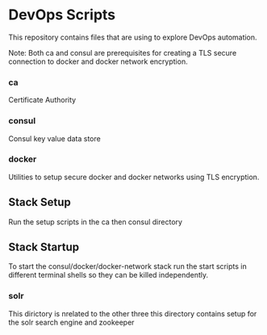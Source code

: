 # DevOps Scripts

This repository contains files that are using to explore DevOps automation.

Note: Both ca and consul are prerequisites for creating a TLS secure connection to docker and docker network encryption.

### ca
Certificate Authority
  
### consul
Consul key value data store
  
### docker
Utilities to setup secure docker and docker networks using TLS encryption.

## Stack Setup
Run the setup scripts in the ca then consul directory

## Stack Startup 
To start the consul/docker/docker-network stack run the start scripts in different terminal shells so they can be killed independently. 
  
### solr
This dirictory is nrelated to the other three this directory contains setup for the solr search engine and zookeeper
